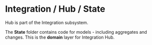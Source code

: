# Integration / Hub / State

Hub is part of the Integration subsystem.
  
The **State** folder contains code for models - including aggregates and changes. This is the **domain** layer for Integration Hub.
